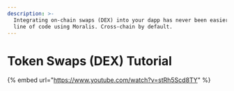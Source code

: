 ```yaml
---
description: >-
  Integrating on-chain swaps (DEX) into your dapp has never been easier. One
  line of code using Moralis. Cross-chain by default.
---
```


# Token Swaps (DEX) Tutorial

{% embed url="https://www.youtube.com/watch?v=stRh5Scd8TY" %}

